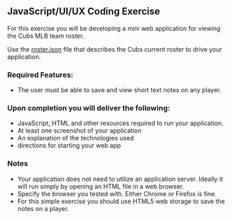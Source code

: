 ## JavaScript/UI/UX Coding Exercise

For this exercise you will be developing a mini web application for viewing the Cubs MLB
team roster.

Use the [roster.json](static/roster.json) file that describes the Cubs current roster to
drive your application.

### Required Features:
* The user must be able to save and view short text notes on any player.

### Upon completion you will deliver the following:
* JavaScript, HTML and other resources required to run your application.
* At least one screenshot of your application
* An explanation of the technologies used
* directions for starting your web app

### Notes
* Your application does not need to utilize an application server. Ideally it
will run simply by opening an HTML file in a web browser.
* Specify the browser you tested with. Either Chrome or Firefox is fine.
* For this simple exercise you should use HTML5 web storage to save the notes
on a player.
